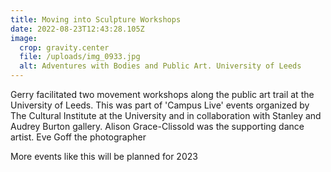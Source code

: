 ```yaml
---
title: Moving into Sculpture Workshops
date: 2022-08-23T12:43:28.105Z
image:
  crop: gravity.center
  file: /uploads/img_0933.jpg
  alt: Adventures with Bodies and Public Art. University of Leeds
---
```

Gerry facilitated two movement workshops along the public art trail at the University of Leeds. This was part of 'Campus Live' events organized by The Cultural Institute at the University and in collaboration with Stanley and Audrey Burton gallery. Alison Grace-Clissold was the supporting dance artist. Eve Goff the photographer

More events like this will be planned for 2023